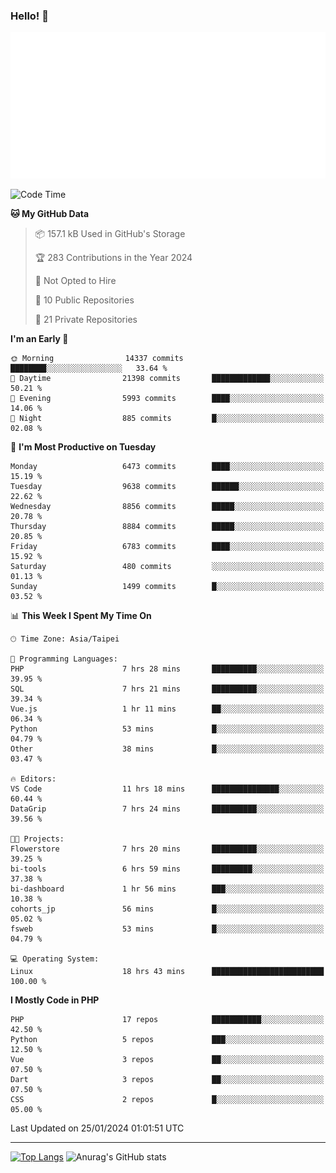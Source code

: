 ### Hello! 👋

![Metrics](/metrics.classic.svg)

<!--START_SECTION:waka-->
![Code Time](http://img.shields.io/badge/Code%20Time-1%2C071%20hrs%2037%20mins-blue)

**🐱 My GitHub Data** 

> 📦 157.1 kB Used in GitHub's Storage 
 > 
> 🏆 283 Contributions in the Year 2024
 > 
> 🚫 Not Opted to Hire
 > 
> 📜 10 Public Repositories 
 > 
> 🔑 21 Private Repositories 
 > 
**I'm an Early 🐤** 

```text
🌞 Morning                14337 commits       ████████░░░░░░░░░░░░░░░░░   33.64 % 
🌆 Daytime                21398 commits       █████████████░░░░░░░░░░░░   50.21 % 
🌃 Evening                5993 commits        ████░░░░░░░░░░░░░░░░░░░░░   14.06 % 
🌙 Night                  885 commits         █░░░░░░░░░░░░░░░░░░░░░░░░   02.08 % 
```
📅 **I'm Most Productive on Tuesday** 

```text
Monday                   6473 commits        ████░░░░░░░░░░░░░░░░░░░░░   15.19 % 
Tuesday                  9638 commits        ██████░░░░░░░░░░░░░░░░░░░   22.62 % 
Wednesday                8856 commits        █████░░░░░░░░░░░░░░░░░░░░   20.78 % 
Thursday                 8884 commits        █████░░░░░░░░░░░░░░░░░░░░   20.85 % 
Friday                   6783 commits        ████░░░░░░░░░░░░░░░░░░░░░   15.92 % 
Saturday                 480 commits         ░░░░░░░░░░░░░░░░░░░░░░░░░   01.13 % 
Sunday                   1499 commits        █░░░░░░░░░░░░░░░░░░░░░░░░   03.52 % 
```


📊 **This Week I Spent My Time On** 

```text
🕑︎ Time Zone: Asia/Taipei

💬 Programming Languages: 
PHP                      7 hrs 28 mins       ██████████░░░░░░░░░░░░░░░   39.95 % 
SQL                      7 hrs 21 mins       ██████████░░░░░░░░░░░░░░░   39.34 % 
Vue.js                   1 hr 11 mins        ██░░░░░░░░░░░░░░░░░░░░░░░   06.34 % 
Python                   53 mins             █░░░░░░░░░░░░░░░░░░░░░░░░   04.79 % 
Other                    38 mins             █░░░░░░░░░░░░░░░░░░░░░░░░   03.47 % 

🔥 Editors: 
VS Code                  11 hrs 18 mins      ███████████████░░░░░░░░░░   60.44 % 
DataGrip                 7 hrs 24 mins       ██████████░░░░░░░░░░░░░░░   39.56 % 

🐱‍💻 Projects: 
Flowerstore              7 hrs 20 mins       ██████████░░░░░░░░░░░░░░░   39.25 % 
bi-tools                 6 hrs 59 mins       █████████░░░░░░░░░░░░░░░░   37.38 % 
bi-dashboard             1 hr 56 mins        ███░░░░░░░░░░░░░░░░░░░░░░   10.38 % 
cohorts_jp               56 mins             █░░░░░░░░░░░░░░░░░░░░░░░░   05.02 % 
fsweb                    53 mins             █░░░░░░░░░░░░░░░░░░░░░░░░   04.79 % 

💻 Operating System: 
Linux                    18 hrs 43 mins      █████████████████████████   100.00 % 
```

**I Mostly Code in PHP** 

```text
PHP                      17 repos            ███████████░░░░░░░░░░░░░░   42.50 % 
Python                   5 repos             ███░░░░░░░░░░░░░░░░░░░░░░   12.50 % 
Vue                      3 repos             ██░░░░░░░░░░░░░░░░░░░░░░░   07.50 % 
Dart                     3 repos             ██░░░░░░░░░░░░░░░░░░░░░░░   07.50 % 
CSS                      2 repos             █░░░░░░░░░░░░░░░░░░░░░░░░   05.00 % 
```




 Last Updated on 25/01/2024 01:01:51 UTC
<!--END_SECTION:waka-->

<hr>

<span style="display:inline-block">[![Top Langs](https://github-readme-stats.vercel.app/api/top-langs/?username=maureendadap&layout=compact&theme=transparent)](https://github.com/anuraghazra/github-readme-stats)</span>
<span style="display:inline-block">![Anurag's GitHub stats](https://github-readme-stats.vercel.app/api?username=maureendadap&show_icons=true&theme=transparent&count_private=true)</span>

<!--
**MaureenDadap/maureendadap** is a ✨ _special_ ✨ repository because its `README.md` (this file) appears on your GitHub profile.

Here are some ideas to get you started:

- 🔭 I’m currently working on ...
- 🌱 I’m currently learning ...
- 👯 I’m looking to collaborate on ...
- 🤔 I’m looking for help with ...
- 💬 Ask me about ...
- 📫 How to reach me: ...
- 😄 Pronouns: ...
- ⚡ Fun fact: ...
-->
